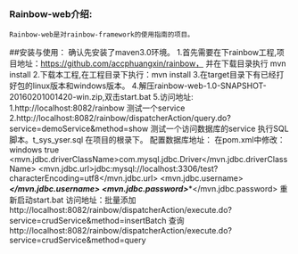 ### Rainbow-web介绍:
	Rainbow-web是对rainbow-framework的使用指南的项目。
 
##安装与使用：
	确认先安装了maven3.0环境。
	1.首先需要在下rainbow工程,项目地址：https://github.com/accphuangxin/rainbow，
	并在下载目录执行 mvn install
	2.下载本工程,在工程目录下执行：mvn install
	3.在target目录下有已经打好包的linux版本和windows版本。
	4.解压rainbow-web-1.0-SNAPSHOT-20160201001420-win.zip,双击start.bat
	5.访问地址:
	1.http://localhost:8082/rainbow
	测试一个service
	2.http://localhost:8082/rainbow/dispatcherAction/query.do?service=demoService&method=show
	测试一个访问数据库的service
	执行SQL脚本。t_sys_yser.sql 在项目的根录下。
	配置数据库地址：
	在pom.xml中修改：
		<profiles>
		<profile>
			<!-- 开发环境WINDOWS -->
			<id>windows</id>
			<activation>
				<activeByDefault>true</activeByDefault>
			</activation>
			<properties>
				<!-- 	内置sqlite			
				<mvn.jdbc.driverClassName>org.sqlite.JDBC</mvn.jdbc.driverClassName>
				<mvn.jdbc.url>jdbc:sqlite:${webapp.root}/WEB-INF/db/rainbow-web.db</mvn.jdbc.url>
				<mvn.jdbc.username></mvn.jdbc.username>
				<mvn.jdbc.password></mvn.jdbc.password> -->
				<!-- mysql 配置 -->
				<mvn.jdbc.driverClassName>com.mysql.jdbc.Driver</mvn.jdbc.driverClassName>
				<mvn.jdbc.url>jdbc:mysql://localhost:3306/test?characterEncoding=utf8</mvn.jdbc.url>
				<mvn.jdbc.username>***</mvn.jdbc.username>
				<mvn.jdbc.password>****</mvn.jdbc.password>
	重新启动start.bat
	访问地址：批量添加
	http://localhost:8082/rainbow/dispatcherAction/execute.do?service=crudService&method=insertBatch
	查询
	http://localhost:8082/rainbow/dispatcherAction/execute.do?service=crudService&method=query
	
	
